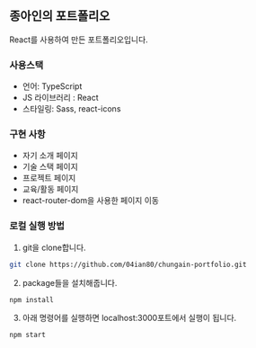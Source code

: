 ## 종아인의 포트폴리오

React를 사용하여 만든 포트폴리오입니다.

### 사용스택

- 언어: TypeScript
- JS 라이브러리 : React
- 스타일링: Sass, react-icons

### 구현 사항

- 자기 소개 페이지
- 기술 스택 페이지
- 프로젝트 페이지
- 교육/활동 페이지
- react-router-dom을 사용한 페이지 이동

### 로컬 실행 방법

1. git을 clone합니다.

```bash
git clone https://github.com/04ian80/chungain-portfolio.git
```

2. package들을 설치해줍니다.

```bash
npm install
```

3. 아래 명령어를 실행하면 localhost:3000포트에서 실행이 됩니다.

```bash
npm start
```
